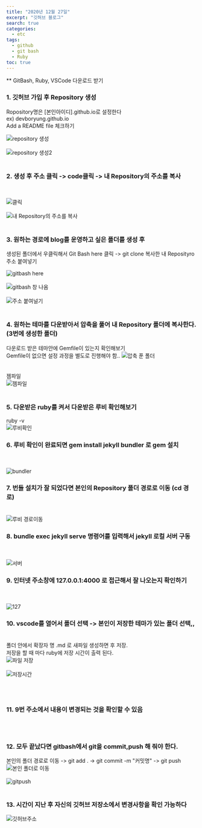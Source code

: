 ```yaml
---
title: "2020년 12월 27일"
excerpt: "깃허브 블로그"
search: true
categories: 
  - etc
tags: 
  - github
  - git bash
  - Ruby
toc: true
---
```


** GitBash, Ruby, VSCode 다운로드 받기

### 1. 깃허브 가입 후 Repository 생성
Ropository명은  [본인아이디].github.io로 설정한다<br>
ex) devboryung.github.io<br>
Add a README file 체크하기<br>

![repository 생성](https://user-images.githubusercontent.com/73421820/103169020-aae14780-487b-11eb-88a6-28e0f4e42a6f.png)<br>
<br>
![repository 생성2](https://user-images.githubusercontent.com/73421820/103169021-ac127480-487b-11eb-86bf-c2870f2d2837.png)
<br><br>

### 2. 생성 후 주소 클릭 ->  code클릭 ->  내 Repository의 주소를 복사
<br>

![클릭](https://user-images.githubusercontent.com/73421820/103169029-c8aeac80-487b-11eb-80b3-95700826a9f2.png)<br><br>
![내 Repository의 주소를 복사](https://user-images.githubusercontent.com/73421820/103169030-c9474300-487b-11eb-8538-6584da8be2c6.png)
<br><br>


### 3. 원하는 경로에 blog를 운영하고 싶은 폴더를 생성 후 
생성된 폴더에서 우클릭해서 Git Bash here  클릭 -> git clone 복사한 내 Reposityro 주소 붙여넣기
<br>

![gitbash here](https://user-images.githubusercontent.com/73421820/103169041-d9f7b900-487b-11eb-9163-63740d8c8233.png)<br><br>
![gitbash 창 나옴](https://user-images.githubusercontent.com/73421820/103169042-dc5a1300-487b-11eb-812e-42f4fa427129.png)<br><br>
![주소 붙여널기](https://user-images.githubusercontent.com/73421820/103169044-dcf2a980-487b-11eb-9e45-753b54ca0924.png)
<br><br>


### 4. 원하는 테마를 다운받아서 압축을 풀어  내 Repository 폴더에 복사한다.(3번에 생성한 폴더)<br>
 다운로드 받은 테마안에 Gemfile이 있는지 확인해보기<br>
 Gemfile이 없으면 설정 과정을 별도로 진행해야 함..
 ![압축 푼 폴더](https://user-images.githubusercontent.com/73421820/103169049-e845d500-487b-11eb-8ce6-c9b2799a1c86.png)
 <br><br><br>
 젬파일<br>
 ![젬파일](https://user-images.githubusercontent.com/73421820/103169052-ef6ce300-487b-11eb-8b10-7b4818be7a83.png)
 <br><br>


### 5. 다운받은 ruby를 켜서 다운받은 루비 확인해보기 
ruby -v
<br>
![루비확인](https://user-images.githubusercontent.com/73421820/103169056-fc89d200-487b-11eb-8b60-c71ae472ae85.png)
<br>

### 6. 루비 확인이 완료되면 gem install jekyll bundler 로 gem 설치
<br><br>
![bundler](https://user-images.githubusercontent.com/73421820/103169156-bc771f00-487c-11eb-8803-fc2cc891f64a.png)
<br>

### 7. 번들 설치가 잘 되었다면 본인의 Repository 폴더 경로로 이동 (cd 경로)<br><br>

![루비 경로이동](https://user-images.githubusercontent.com/73421820/103169066-14615600-487c-11eb-9de7-ffa7bd72be60.png)
<br>

### 8.  bundle exec jekyll serve 명령어를 입력해서 jekyll 로컬 서버 구동
<br><br>
![서버](https://user-images.githubusercontent.com/73421820/103169067-15928300-487c-11eb-831f-565d475996c6.png)
<br>

### 9. 인터넷 주소창에 127.0.0.1:4000 로 접근해서 잘 나오는지 확인하기
<br><br>
![127](https://user-images.githubusercontent.com/73421820/103169090-38249c00-487c-11eb-8f82-8dfa4f27d043.png)
<br>

### 10. vscode를 열어서 폴더 선택 -> 본인이 저장한 테마가 있는 폴더 선택,,  <br><br>
폴더 안에서  확장자 명 .md 로 새파일 생성하면 후 저장. <br> 저장을 할 때 마다 ruby에 저장 시간이 출력 된다. 
<br>
![파일 저장](https://user-images.githubusercontent.com/73421820/103169123-6904d100-487c-11eb-9849-53efa3046060.png)<br><br>
![저장시간](https://user-images.githubusercontent.com/73421820/103169124-6a35fe00-487c-11eb-8d7a-f47416284f45.png)

<br><br>

### 11. 9번 주소에서 내용이 변경되는 것을 확인할 수 있음
<br><br>

### 12. 모두 끝났다면 gitbash에서 git을 commit,push 해 줘야 한다.
본인의 폴더 경로로 이동 -> git add . -> git commit -m "커밋명" -> git push
<br>
![본인 폴더로 이동](https://user-images.githubusercontent.com/73421820/103169133-8174eb80-487c-11eb-8f9a-ee398a15450f.png)<br><br>
![gitpush](https://user-images.githubusercontent.com/73421820/103169134-820d8200-487c-11eb-86fb-dfcf6233c0ee.png)
<br><br>

### 13. 시간이 지난 후 자신의 깃허브 저장소에서 변경사항을 확인 가능하다
![깃허브주소](https://user-images.githubusercontent.com/73421820/103169142-9cdff680-487c-11eb-8895-f5c684dd33ed.png)
<br>
<br>








